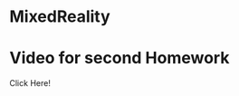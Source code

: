 # MixedReality
<h1>Video for second Homework</h1>
<href src="https://youtu.be/hi-oHir5-F0">Click Here!
